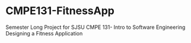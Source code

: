 # CMPE131-FitnessApp
Semester Long Project for SJSU CMPE 131- Intro to Software Engineering
Designing a Fitness Application
